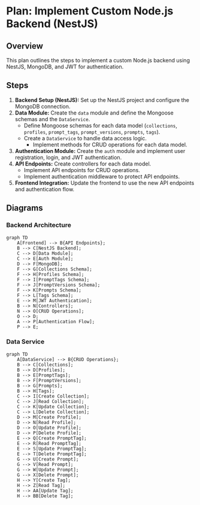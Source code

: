 # Plan: Implement Custom Node.js Backend (NestJS)

## Overview

This plan outlines the steps to implement a custom Node.js backend using NestJS, MongoDB, and JWT for authentication.

## Steps

1.  **Backend Setup (NestJS):** Set up the NestJS project and configure the MongoDB connection.
2.  **Data Module:** Create the `data` module and define the Mongoose schemas and the `DataService`.
    - Define Mongoose schemas for each data model (`collections`, `profiles`, `prompt_tags`, `prompt_versions`, `prompts`, `tags`).
    - Create a `DataService` to handle data access logic.
      - Implement methods for CRUD operations for each data model.
3.  **Authentication Module:** Create the `auth` module and implement user registration, login, and JWT authentication.
4.  **API Endpoints:** Create controllers for each data model.
    - Implement API endpoints for CRUD operations.
    - Implement authentication middleware to protect API endpoints.
5.  **Frontend Integration:** Update the frontend to use the new API endpoints and authentication flow.

## Diagrams

### Backend Architecture

```mermaid
graph TD
    A[Frontend] --> B{API Endpoints};
    B --> C[NestJS Backend];
    C --> D[Data Module];
    C --> E[Auth Module];
    D --> F[MongoDB];
    F --> G[Collections Schema];
    F --> H[Profiles Schema];
    F --> I[PromptTags Schema];
    F --> J[PromptVersions Schema];
    F --> K[Prompts Schema];
    F --> L[Tags Schema];
    E --> M[JWT Authentication];
    B --> N[Controllers];
    N --> O[CRUD Operations];
    O --> D;
    A --> P[Authentication Flow];
    P --> E;
```

### Data Service

```mermaid
graph TD
    A[DataService] --> B{CRUD Operations};
    B --> C[Collections];
    B --> D[Profiles];
    B --> E[PromptTags];
    B --> F[PromptVersions];
    B --> G[Prompts];
    B --> H[Tags];
    C --> I[Create Collection];
    C --> J[Read Collection];
    C --> K[Update Collection];
    C --> L[Delete Collection];
    D --> M[Create Profile];
    D --> N[Read Profile];
    D --> O[Update Profile];
    D --> P[Delete Profile];
    E --> Q[Create PromptTag];
    E --> R[Read PromptTag];
    E --> S[Update PromptTag];
    E --> T[Delete PromptTag];
    G --> U[Create Prompt];
    G --> V[Read Prompt];
    G --> W[Update Prompt];
    G --> X[Delete Prompt];
    H --> Y[Create Tag];
    H --> Z[Read Tag];
    H --> AA[Update Tag];
    H --> BB[Delete Tag];
```
